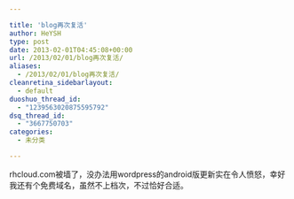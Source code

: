 ```yaml
---

title: 'blog再次复活'
author: HeYSH
type: post
date: 2013-02-01T04:45:08+00:00
url: /2013/02/01/blog再次复活/
aliases:
  - /2013/02/01/blog再次复活/
cleanretina_sidebarlayout:
  - default
duoshuo_thread_id:
  - "1239563020875595792"
dsq_thread_id:
  - "3667750703"
categories:
  - 未分类

---
```

rhcloud.com被墙了，没办法用wordpress的android版更新实在令人愤怒，幸好我还有个免费域名，虽然不上档次，不过恰好合适。

